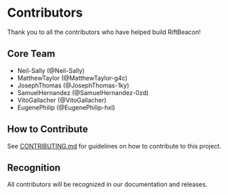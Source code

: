 # Contributors

Thank you to all the contributors who have helped build RiftBeacon!

## Core Team

- Neil-Sally (@Neil-Sally)
- MatthewTaylor (@MatthewTaylor-g4c)
- JosephThomas (@JosephThomas-1ky)
- SamuelHernandez (@SamuelHernandez-0zd)
- VitoGallacher (@VitoGallacher)
- EugenePhilip (@EugenePhilip-hxl)

## How to Contribute

See [CONTRIBUTING.md](docs/CONTRIBUTING.md) for guidelines on how to contribute to this project.

## Recognition

All contributors will be recognized in our documentation and releases.

